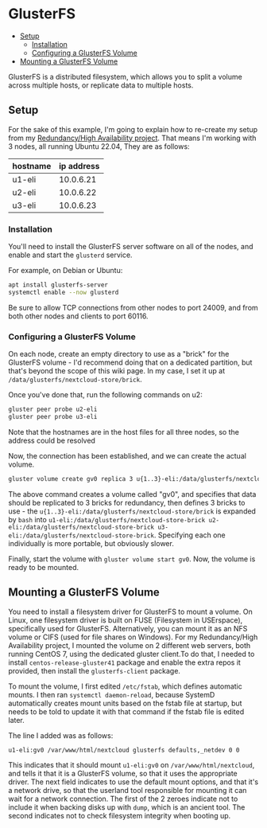 # GlusterFS

<!-- vim-markdown-toc GFM -->

* [Setup](#setup)
  * [Installation](#installation)
  * [Configuring a GlusterFS Volume](#configuring-a-glusterfs-volume)
* [Mounting a GlusterFS Volume](#mounting-a-glusterfs-volume)

<!-- vim-markdown-toc -->

GlusterFS is a distributed filesystem, which allows you to split a volume across multiple hosts, or replicate data to multiple hosts.

## Setup

For the sake of this example, I'm going to explain how to re-create my setup from my [Redundancy/High Availability project](/topics/Working-Notes/SEC440/High-Availability-Project). That means I'm working with 3 nodes, all running Ubuntu 22.04, They are as follows:

hostname | ip address
---------|------------
u1-eli   | 10.0.6.21
u2-eli   | 10.0.6.22
u3-eli   | 10.0.6.23

### Installation

You'll need to install the GlusterFS server software on all of the nodes, and enable and start the `glusterd` service.

For example, on Debian or Ubuntu:
```sh
apt install glusterfs-server
systemctl enable --now glusterd
```

Be sure to allow TCP connections from other nodes to port 24009, and from both other nodes and clients to port 60116.

### Configuring a GlusterFS Volume

On each node, create an empty directory to use as a "brick" for the GlusterFS volume - I'd recommend doing that on a dedicated partition, but that's beyond the scope of this wiki page. In my case, I set it up at `/data/glusterfs/nextcloud-store/brick`.

Once you've done that, run the following commands on u2:

```sh
gluster peer probe u2-eli
gluster peer probe u3-eli
```

Note that the hostnames are in the host files for all three nodes, so the address could be resolved

Now, the connection has been established, and we can create the actual volume.

```bash
gluster volume create gv0 replica 3 u{1..3}-eli:/data/glusterfs/nextcloud-store/brick
```

The above command creates a volume called "gv0", and specifies that data should be replicated to 3 bricks for redundancy, then defines 3 bricks to use - the `u{1..3}-eli:/data/glusterfs/nextcloud-store/brick` is expanded by `bash` into `u1-eli:/data/glusterfs/nextcloud-store-brick u2-eli:/data/glusterfs/nextcloud-store-brick u3-eli:/data/glusterfs/nextcloud-store-brick`. Specifying each one individually is more portable, but obviously slower.

Finally, start the volume with `gluster volume start gv0`. Now, the volume is ready to be mounted.

## Mounting a GlusterFS Volume

You need to install a filesystem driver for GlusterFS to mount a volume. On Linux, one filesystem driver is built on FUSE (Filesystem in USErspace), specifically used for GlusterFS. Alternatively, you can mount it as an NFS volume or CIFS (used for file shares on Windows). For my Redundancy/High Availability project, I mounted the volume on 2 different web servers, both running CentOS 7, using the dedicated gluster client.To do that, I needed to install `centos-release-gluster41` package and enable the extra repos it provided, then install the `glusterfs-client` package.

To mount the volume, I first edited `/etc/fstab`, which defines automatic mounts. I then ran `systemctl daemon-reload`, because SystemD automatically creates mount units based on the fstab file at startup, but needs to be told to update it with that command if the fstab file is edited later.

The line I added was as follows:

```fstab
u1-eli:gv0 /var/www/html/nextcloud glusterfs defaults,_netdev 0 0
```

This indicates that it should mount `u1-eli:gv0` on `/var/www/html/nextcloud`, and tells it that it is a GlusterFS volume, so that it uses the appropriate driver. The next field indicates to use the default mount options, and that it's a network drive, so that the userland tool responsible for mounting it can wait for a network connection. The first of the 2 zeroes indicate not to include it when backing disks up with `dump`, which is an ancient tool. The second indicates not to check filesystem integrity when booting up.

